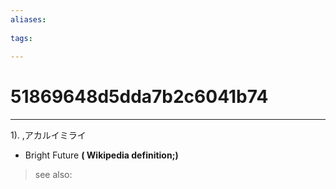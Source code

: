 ```yaml
---
aliases:
    
tags:
    
---
```


# 51869648d5dda7b2c6041b74
---
1).
,アカルイミライ

- Bright Future
**( Wikipedia definition;)**
> see also: 
            